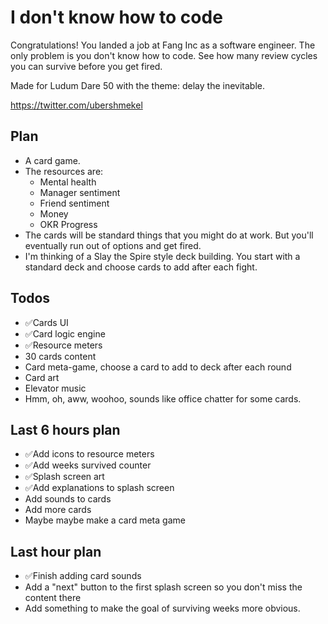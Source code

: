 # I don't know how to code

Congratulations! You landed a job at Fang Inc as a software engineer. The
only problem is you don't know how to code. See how many review cycles you can
survive before you get fired.

Made for Ludum Dare 50 with the theme: delay the inevitable.

https://twitter.com/ubershmekel

## Plan

* A card game.
* The resources are:
  * Mental health
  * Manager sentiment
  * Friend sentiment
  * Money
  * OKR Progress
* The cards will be standard things that you might do at work. But you'll eventually run out of options and get fired.
* I'm thinking of a Slay the Spire style deck building. You start with a standard deck and choose cards to add after each fight.

## Todos

* ✅Cards UI
* ✅Card logic engine
* ✅Resource meters
* 30 cards content
* Card meta-game, choose a card to add to deck after each round
* Card art
* Elevator music
* Hmm, oh, aww, woohoo, sounds like office chatter for some cards.

## Last 6 hours plan

* ✅Add icons to resource meters
* ✅Add weeks survived counter
* ✅Splash screen art
* ✅Add explanations to splash screen
* Add sounds to cards
* Add more cards
* Maybe maybe make a card meta game

## Last hour plan

* ✅Finish adding card sounds
* Add a "next" button to the first splash screen so you don't miss the content there
* Add something to make the goal of surviving weeks more obvious.
